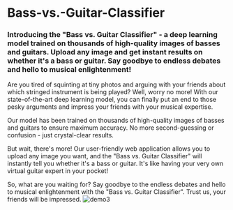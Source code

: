 # Bass-vs.-Guitar-Classifier
### Introducing the "Bass vs. Guitar Classifier" - a deep learning model trained on thousands of high-quality images of basses and guitars. Upload any image and get instant results on whether it's a bass or guitar. Say goodbye to endless debates and hello to musical enlightenment!

Are you tired of squinting at tiny photos and arguing with your friends about which stringed instrument is being played? Well, worry no more! With our state-of-the-art deep learning model, you can finally put an end to those pesky arguments and impress your friends with your musical expertise.

Our model has been trained on thousands of high-quality images of basses and guitars to ensure maximum accuracy. No more second-guessing or confusion - just crystal-clear results.

But wait, there's more! Our user-friendly web application allows you to upload any image you want, and the "Bass vs. Guitar Classifier" will instantly tell you whether it's a bass or guitar. It's like having your very own virtual guitar expert in your pocket!

So, what are you waiting for? Say goodbye to the endless debates and hello to musical enlightenment with the "Bass vs. Guitar Classifier". Trust us, your friends will be impressed.
![demo3](https://user-images.githubusercontent.com/94536388/233387895-870b88f4-7de7-4e98-aee8-0072edc5ce92.jpeg)

